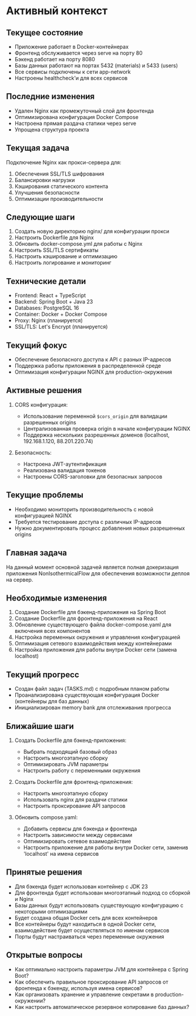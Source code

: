 # Активный контекст

## Текущее состояние
- Приложение работает в Docker-контейнерах
- Фронтенд обслуживается через serve на порту 80
- Бэкенд работает на порту 8080
- Базы данных работают на портах 5432 (materials) и 5433 (users)
- Все сервисы подключены к сети app-network
- Настроены healthcheck'и для всех сервисов

## Последние изменения
- Удален Nginx как промежуточный слой для фронтенда
- Оптимизирована конфигурация Docker Compose
- Настроена прямая раздача статики через serve
- Упрощена структура проекта

## Текущая задача
Подключение Nginx как прокси-сервера для:
1. Обеспечения SSL/TLS шифрования
2. Балансировки нагрузки
3. Кэширования статического контента
4. Улучшения безопасности
5. Оптимизации производительности

## Следующие шаги
1. Создать новую директорию nginx/ для конфигурации прокси
2. Настроить Dockerfile для Nginx
3. Обновить docker-compose.yml для работы с Nginx
4. Настроить SSL/TLS сертификаты
5. Настроить кэширование и оптимизацию
6. Настроить логирование и мониторинг

## Технические детали
- Frontend: React + TypeScript
- Backend: Spring Boot + Java 23
- Databases: PostgreSQL 16
- Container: Docker + Docker Compose
- Proxy: Nginx (планируется)
- SSL/TLS: Let's Encrypt (планируется)

## Текущий фокус
- Обеспечение безопасного доступа к API с разных IP-адресов
- Поддержка работы приложения в распределенной среде
- Оптимизация конфигурации NGINX для production-окружения

## Активные решения
1. CORS конфигурация:
   - Использование переменной `$cors_origin` для валидации разрешенных origins
   - Централизованная проверка origin в начале конфигурации NGINX
   - Поддержка нескольких разрешенных доменов (localhost, 192.168.1.120, 88.201.220.74)

2. Безопасность:
   - Настроена JWT-аутентификация
   - Реализована валидация токенов
   - Настроены CORS-заголовки для безопасных запросов

## Текущие проблемы
- Необходимо мониторить производительность с новой конфигурацией NGINX
- Требуется тестирование доступа с различных IP-адресов
- Нужно документировать процесс добавления новых разрешенных origins

## Главная задача
На данный момент основной задачей является полная докеризация приложения NonIsothermicalFlow для обеспечения возможности деплоя на сервер.

## Необходимые изменения
1. Создание Dockerfile для бэкенд-приложения на Spring Boot
2. Создание Dockerfile для фронтенд-приложения на React
3. Обновление существующего файла docker-compose.yaml для включения всех компонентов
4. Настройка переменных окружения и управления конфигурацией
5. Оптимизация сетевого взаимодействия между контейнерами
6. Настройка приложения для работы внутри Docker сети (замена localhost)

## Текущий прогресс
- Создан файл задач (TASKS.md) с подробным планом работы
- Проанализирована существующая конфигурация Docker (контейнеры для баз данных)
- Инициализирован memory bank для отслеживания прогресса

## Ближайшие шаги
1. Создать Dockerfile для бэкенд-приложения:
   - Выбрать подходящий базовый образ
   - Настроить многоэтапную сборку
   - Оптимизировать JVM параметры
   - Настроить работу с переменными окружения

2. Создать Dockerfile для фронтенд-приложения:
   - Настроить многоэтапную сборку
   - Использовать nginx для раздачи статики
   - Настроить проксирование API запросов

3. Обновить compose.yaml:
   - Добавить сервисы для бэкенда и фронтенда
   - Настроить зависимости между сервисами
   - Оптимизировать сетевое взаимодействие
   - Настроить приложение для работы внутри Docker сети, заменив 'localhost' на имена сервисов

## Принятые решения
- Для бэкенда будет использован контейнер с JDK 23
- Для фронтенда будет использован многоэтапный подход со сборкой и Nginx
- Базы данных будут использовать существующую конфигурацию с некоторыми оптимизациями
- Будет создана общая Docker сеть для всех контейнеров
- Все контейнеры будут находиться в одной Docker сети, взаимодействие будет осуществляться по именам сервисов
- Порты будут настраиваться через переменные окружения

## Открытые вопросы
- Как оптимально настроить параметры JVM для контейнера с Spring Boot?
- Как обеспечить правильное проксирование API запросов от фронтенда к бэкенду, используя имена сервисов?
- Как организовать хранение и управление секретами в production-окружении?
- Как настроить автоматическое резервное копирование баз данных? 